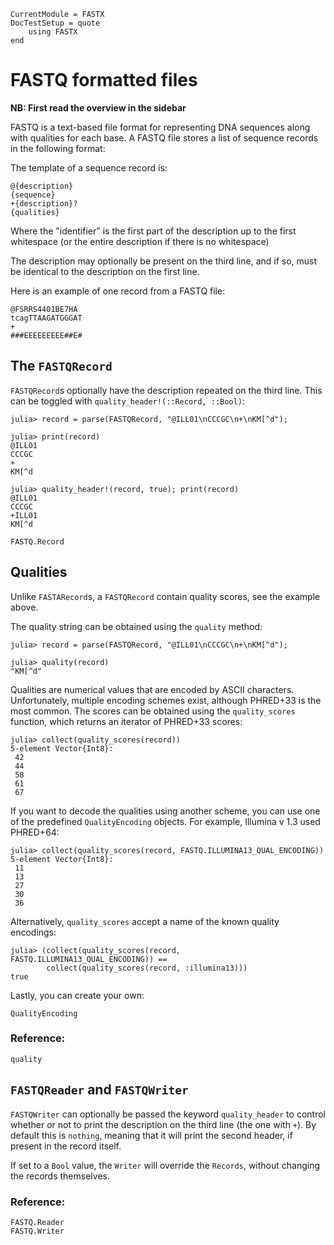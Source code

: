 ```@meta
CurrentModule = FASTX
DocTestSetup = quote
    using FASTX
end
```

# FASTQ formatted files
__NB: First read the overview in the sidebar__

FASTQ is a text-based file format for representing DNA sequences along with qualities for each base.
A FASTQ file stores a list of sequence records in the following format:

The template of a sequence record is:

```
@{description}
{sequence}
+{description}?
{qualities}
```

Where the "identifier" is the first part of the description up to the first whitespace
(or the entire description if there is no whitespace)

The description may optionally be present on the third line, and if so, must be identical to the description on the first line.

Here is an example of one record from a FASTQ file:
```
@FSRRS4401BE7HA
tcagTTAAGATGGGAT
+
###EEEEEEEEE##E#
```

## The `FASTQRecord`
`FASTQRecord`s optionally have the description repeated on the third line.
This can be toggled with `quality_header!(::Record, ::Bool)`:

```jldoctest qual
julia> record = parse(FASTQRecord, "@ILL01\nCCCGC\n+\nKM[^d");

julia> print(record)
@ILL01
CCCGC
+
KM[^d

julia> quality_header!(record, true); print(record)
@ILL01
CCCGC
+ILL01
KM[^d
```

```@docs
FASTQ.Record
```

## Qualities
Unlike `FASTARecord`s, a `FASTQRecord` contain quality scores, see the example above.

The quality string can be obtained using the `quality` method:
```jldoctest qual
julia> record = parse(FASTQRecord, "@ILL01\nCCCGC\n+\nKM[^d");

julia> quality(record)
"KM[^d"
```

Qualities are numerical values that are encoded by ASCII characters.
Unfortunately, multiple encoding schemes exist, although PHRED+33 is the most common.
The scores can be obtained using the `quality_scores` function, which returns an iterator of PHRED+33 scores:

```jldoctest qual
julia> collect(quality_scores(record))
5-element Vector{Int8}:
 42
 44
 58
 61
 67
```

If you want to decode the qualities using another scheme, you can use one of the predefined `QualityEncoding` objects.
For example, Illumina v 1.3 used PHRED+64:

```jldoctest qual
julia> collect(quality_scores(record, FASTQ.ILLUMINA13_QUAL_ENCODING))
5-element Vector{Int8}:
 11
 13
 27
 30
 36
```

Alternatively, `quality_scores` accept a name of the known quality encodings:

```jldoctest qual
julia> (collect(quality_scores(record, FASTQ.ILLUMINA13_QUAL_ENCODING)) ==
        collect(quality_scores(record, :illumina13)))
true
```

Lastly, you can create your own:

```@docs
QualityEncoding
```

### Reference:
```@docs
quality
```

## `FASTQReader` and `FASTQWriter`
`FASTQWriter` can optionally be passed the keyword `quality_header` to control whether or not to print the description on the third line (the one with `+`).
By default this is `nothing`, meaning that it will print the second header, if present in the record itself.

If set to a `Bool` value, the `Writer` will override the `Records`, without changing the records themselves.

### Reference:
```@docs
FASTQ.Reader
FASTQ.Writer
```